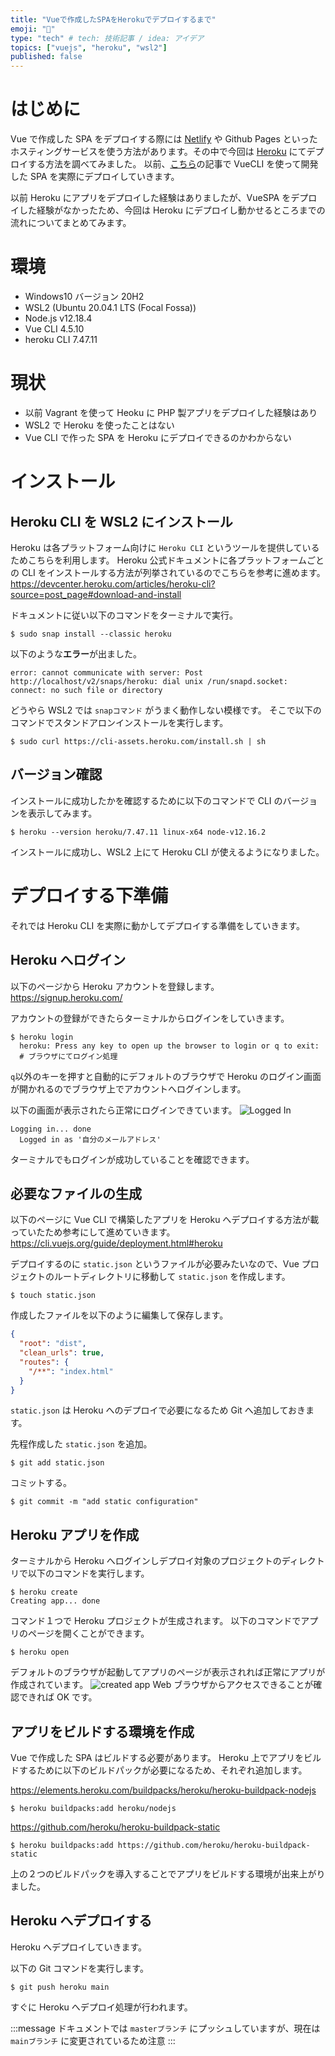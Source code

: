 ```yaml
---
title: "Vueで作成したSPAをHerokuでデプロイするまで"
emoji: "📡"
type: "tech" # tech: 技術記事 / idea: アイデア
topics: ["vuejs", "heroku", "wsl2"]
published: false
---
```


# はじめに

Vue で作成した SPA をデプロイする際には [Netlify](https://www.netlify.com/) や Github Pages といったホスティングサービスを使う方法があります。その中で今回は [Heroku](https://jp.heroku.com/) にてデプロイする方法を調べてみました。
以前、[こちら](https://zenn.dev/ryuu/articles/try-vuetifyapp)の記事で VueCLI を使って開発した SPA を実際にデプロイしていきます。

以前 Heroku にアプリをデプロイした経験はありましたが、VueSPA をデプロイした経験がなかったため、今回は Heroku にデプロイし動かせるところまでの流れについてまとめてみます。

# 環境

- Windows10 バージョン 20H2
- WSL2 (Ubuntu 20.04.1 LTS (Focal Fossa))
- Node.js v12.18.4
- Vue CLI 4.5.10
- heroku CLI 7.47.11

# 現状

- 以前 Vagrant を使って Heoku に PHP 製アプリをデプロイした経験はあり
- WSL2 で Heroku を使ったことはない
- Vue CLI で作った SPA を Heroku にデプロイできるのかわからない

# インストール

## Heroku CLI を WSL2 にインストール

Heroku は各プラットフォーム向けに `Heroku CLI` というツールを提供しているためこちらを利用します。
Heroku 公式ドキュメントに各プラットフォームごとの CLI をインストールする方法が列挙されているのでこちらを参考に進めます。
https://devcenter.heroku.com/articles/heroku-cli?source=post_page#download-and-install

ドキュメントに従い以下のコマンドをターミナルで実行。

```shell
$ sudo snap install --classic heroku
```

以下のような**エラー**が出ました。

```shell
error: cannot communicate with server: Post http://localhost/v2/snaps/heroku: dial unix /run/snapd.socket: connect: no such file or directory
```

どうやら WSL2 では `snapコマンド` がうまく動作しない模様です。
そこで以下のコマンドでスタンドアロンインストールを実行します。

```shell
$ sudo curl https://cli-assets.heroku.com/install.sh | sh
```

## バージョン確認

インストールに成功したかを確認するために以下のコマンドで CLI のバージョンを表示してみます。

```shell
$ heroku --version heroku/7.47.11 linux-x64 node-v12.16.2
```

インストールに成功し、WSL2 上にて Heroku CLI が使えるようになりました。

# デプロイする下準備

それでは Heroku CLI を実際に動かしてデプロイする準備をしていきます。

## Heroku へログイン

以下のページから Heroku アカウントを登録します。
https://signup.heroku.com/

アカウントの登録ができたらターミナルからログインをしていきます。

```shell
$ heroku login
  heroku: Press any key to open up the browser to login or q to exit:
  # ブラウザにてログイン処理
```

`q`以外のキーを押すと自動的にデフォルトのブラウザで Heroku のログイン画面が開かれるのでブラウザ上でアカウントへログインします。

以下の画面が表示されたら正常にログインできています。
![Logged In](https://storage.googleapis.com/zenn-user-upload/mwtpkmsj2zy19usm5621nxm5zxxy)

```shell
Logging in... done
  Logged in as '自分のメールアドレス'
```

ターミナルでもログインが成功していることを確認できます。

## 必要なファイルの生成

以下のページに Vue CLI で構築したアプリを Heroku へデプロイする方法が載っていたため参考にして進めていきます。
https://cli.vuejs.org/guide/deployment.html#heroku

デプロイするのに `static.json` というファイルが必要みたいなので、Vue プロジェクトのルートディレクトリに移動して `static.json` を作成します。

```shell
$ touch static.json
```

作成したファイルを以下のように編集して保存します。

```json:project/static.json
{
  "root": "dist",
  "clean_urls": true,
  "routes": {
    "/**": "index.html"
  }
}
```

`static.json` は Heroku へのデプロイで必要になるため Git へ追加しておきます。

先程作成した `static.json` を追加。

```shell
$ git add static.json
```

コミットする。

```shell
$ git commit -m "add static configuration"
```

## Heroku アプリを作成

ターミナルから Heroku へログインしデプロイ対象のプロジェクトのディレクトリで以下のコマンドを実行します。

```shell
$ heroku create
Creating app... done
```

コマンド１つで Heroku プロジェクトが生成されます。
以下のコマンドでアプリのページを開くことができます。

```shell
$ heroku open
```

デフォルトのブラウザが起動してアプリのページが表示されれば正常にアプリが作成されています。
![created app](https://storage.googleapis.com/zenn-user-upload/k8tl4pciubo755hftsnt78k3czvi)
Web ブラウザからアクセスできることが確認できれば OK です。

## アプリをビルドする環境を作成

Vue で作成した SPA はビルドする必要があります。
Heroku 上でアプリをビルドするために以下のビルドパックが必要になるため、それぞれ追加します。

https://elements.heroku.com/buildpacks/heroku/heroku-buildpack-nodejs

```shell
$ heroku buildpacks:add heroku/nodejs
```

https://github.com/heroku/heroku-buildpack-static

```shell
$ heroku buildpacks:add https://github.com/heroku/heroku-buildpack-static
```

上の２つのビルドパックを導入することでアプリをビルドする環境が出来上がりました。

## Heroku へデプロイする

Heroku へデプロイしていきます。

以下の Git コマンドを実行します。

```shell
$ git push heroku main
```

すぐに Heroku へデプロイ処理が行われます。

:::message
ドキュメントでは `masterブランチ` にプッシュしていますが、現在は `mainブランチ` に変更されているため注意
:::
